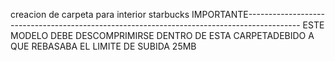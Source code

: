 creacion de carpeta para interior starbucks
IMPORTANTE-------------------------------------------------------------------------------------------
ESTE MODELO DEBE DESCOMPRIMIRSE DENTRO DE ESTA CARPETADEBIDO A QUE REBASABA EL LIMITE DE SUBIDA 25MB
